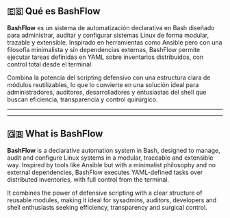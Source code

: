 ## 🇪🇸 Qué es BashFlow

**BashFlow** es un sistema de automatización declarativa en Bash diseñado para administrar, auditar y configurar sistemas Linux de forma modular, trazable y extensible. Inspirado en herramientas como Ansible pero con una filosofía minimalista y sin dependencias externas, BashFlow permite ejecutar tareas definidas en YAML sobre inventarios distribuidos, con control total desde el terminal.

Combina la potencia del scripting defensivo con una estructura clara de módulos reutilizables, lo que lo convierte en una solución ideal para administradores, auditores, desarrolladores y entusiastas del shell que buscan eficiencia, transparencia y control quirúrgico.

---
---

## 🇬🇧 What is BashFlow

**BashFlow** is a declarative automation system in Bash, designed to manage, audit and configure Linux systems in a modular, traceable and extensible way. Inspired by tools like Ansible but with a minimalist philosophy and no external dependencies, BashFlow executes YAML-defined tasks over distributed inventories, with full control from the terminal.

It combines the power of defensive scripting with a clear structure of reusable modules, making it ideal for sysadmins, auditors, developers and shell enthusiasts seeking efficiency, transparency and surgical control.